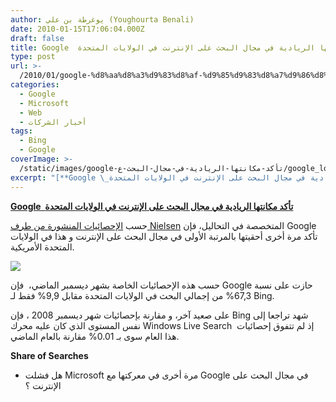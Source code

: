 ```yaml
---
author: يوغرطة بن علي (Youghourta Benali)
date: 2010-01-15T17:06:04.000Z
draft: false
title: Google  تأكد مكانتها الريادية في مجال البحث على الإنترنت في الولايات المتحدة
type: post
url: >-
  /2010/01/google-%d8%aa%d8%a3%d9%83%d8%af-%d9%85%d9%83%d8%a7%d9%86%d8%aa%d9%87%d8%a7-%d8%a7%d9%84%d8%b1%d9%8a%d8%a7%d8%af%d9%8a%d8%a9-%d9%81%d9%8a-%d9%85%d8%ac%d8%a7%d9%84-%d8%a7%d9%84%d8%a8%d8%ad%d8%ab-%d8%b9/
categories:
  - Google
  - Microsoft
  - Web
  - أخبار الشركات
tags:
  - Bing
  - Google
coverImage: >-
  /static/images/google-تأكد-مكانتها-الريادية-في-مجال-البحث-ع/google_logo-300x125.jpg
excerpt: "[**Google \_تأكد مكانتها الريادية في مجال البحث على الإنترنت في الولايات المتحدة**](https://www.it-scoop.com/2010/01/google-%d8%aa%d8%a3%d9%83%d8%af-%d9%85%d9%83%d8%a7%d9%86%d8%aa%d9%87%d8%a7-%d8%a7%d9%84%d8%b1%d9%8a%d8%a7%d8%af%d9%8a%d8%a9-%d9%81%d9%8a-%d9%85%d8%ac%d8%a7%d9%84-%d8%a7%d9%84%d8%a8%d8%ad%d8%ab-%d8%b9/)\n\nحسب [الإحصائيات المنشورة من طرف Nielsen](http://blog.nielsen.com/nielsenwire/online_mobile/nielsen-reports-december-u-s-search-rankings/) المتخصصة في التحاليل، فإن Google تأكد مرة أخرى أحقيتها بالمرتبة الأولى في مجال البحث على الإنترنت و هذا في الولايات المتحدة الأمريكية.\n\n\n\nحسب هذه"
---
```

[**Google  تأكد مكانتها الريادية في مجال البحث على الإنترنت في الولايات المتحدة**](https://www.it-scoop.com/2010/01/google-%d8%aa%d8%a3%d9%83%d8%af-%d9%85%d9%83%d8%a7%d9%86%d8%aa%d9%87%d8%a7-%d8%a7%d9%84%d8%b1%d9%8a%d8%a7%d8%af%d9%8a%d8%a9-%d9%81%d9%8a-%d9%85%d8%ac%d8%a7%d9%84-%d8%a7%d9%84%d8%a8%d8%ad%d8%ab-%d8%b9/)

حسب [الإحصائيات المنشورة من طرف Nielsen](http://blog.nielsen.com/nielsenwire/online_mobile/nielsen-reports-december-u-s-search-rankings/) المتخصصة في التحاليل، فإن Google تأكد مرة أخرى أحقيتها بالمرتبة الأولى في مجال البحث على الإنترنت و هذا في الولايات المتحدة الأمريكية.

![](/static/images/google-تأكد-مكانتها-الريادية-في-مجال-البحث-ع/google_logo-300x125.jpg)

حسب هذه الإحصائيات الخاصة بشهر ديسمبر الماضي،  فإن Google حازت على نسبة 67,3% من إجمالي البحث في الولايات المتحدة مقابل 9,9% فقط لـ Bing.

على صعيد آخر، و مقارنة بإحصائيات شهر ديسمبر 2008 ، فإن Bing شهد تراجعا إلى نفس المستوى الذي كان عليه محرك Windows Live Search  إذ لم تتفوق إحصائيات هذا العام سوى بـ 0.01% مقارنة بالعام الماضي.

**Share of Searches**

-   هل فشلت Microsoft مرة أخرى في معركتها مع Google في مجال البحث على الإنترنت ؟
